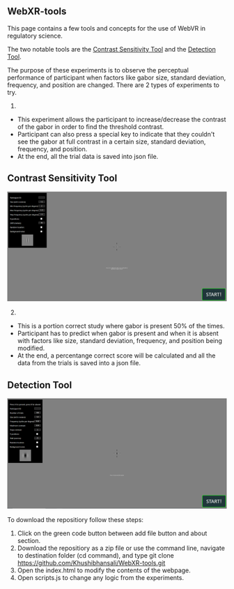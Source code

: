 ## WebXR-tools

This page contains a few tools and concepts for the use of WebVR in regulatory science.

The two notable tools are the [Contrast Sensitivity Tool](https://khushibhansali.github.io/WebXR-tools/exp-detection-contrast-sensitivity/) and the [Detection Tool](https://khushibhansali.github.io/WebXR-tools/exp-detection-yes-no/).


The purpose of these experiments is to observe the perceptual performance of participant when factors like gabor size, standard deviation, frequency, and position are changed. There are 2 types of experiments to try.
1. [exp-detection-contrast-sensitivity]: (https://khushibhansali.github.io/WebXR-tools/exp-detection-contrast-sensitivity/)
  - This experiment allows the participant to increase/decrease the contrast of the gabor in order to find the threshold contrast. 
  - Participant can also press a special key to indicate that they couldn't see the gabor at full contrast in a certain size, standard deviation, frequency, and position.  
  - At the end, all the trial data is saved into json file.

## Contrast Sensitivity Tool

![plot](Images/exp.PNG)

2. [exp-detection-yes-no]: (https://khushibhansali.github.io/WebXR-tools/exp-detection-yes-no/)
  - This is a portion correct study where gabor is present 50% of the times.  
  - Participant has to predict when gabor is present and when it is absent with factors like size, standard deviation, frequency, and position being modified. 
  - At the end, a percentange correct score will be calculated and all the data from the trials is saved into a json file.

## Detection Tool

![plot](Images/exp2.PNG)

To download the repositiory follow these steps:
1. Click on the green code button between add file button and about section. 
2. Download the repositiory as a zip file or use the command line, navigate to destination folder (cd command), and type git clone https://github.com/Khushibhansali/WebXR-tools.git
3. Open the index.html to modify the contents of the webpage. 
4. Open scripts.js to change any logic from the experiments. 
